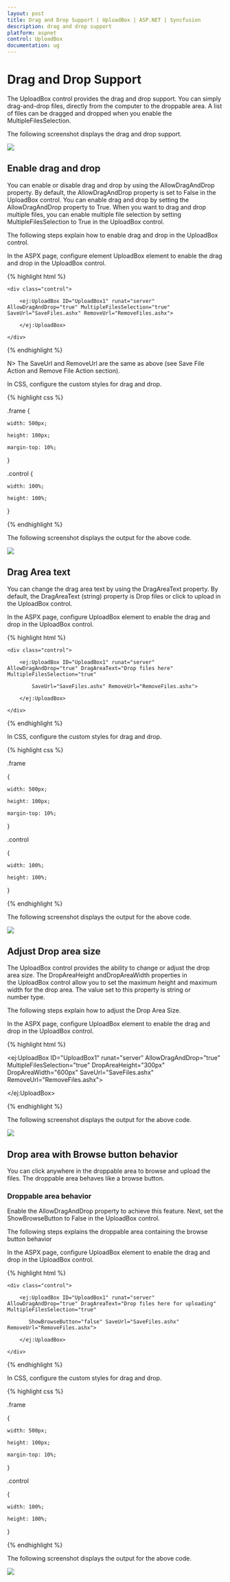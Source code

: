 ```yaml
---
layout: post
title: Drag and Drop Support | UploadBox | ASP.NET | Syncfusion
description: drag and drop support
platform: aspnet
control: UploadBox
documentation: ug
---
```


# Drag and Drop Support

The UploadBox control provides the drag and drop support. You can simply drag-and-drop files, directly from the computer to the droppable area. A list of files can be dragged and dropped when you enable the MultipleFilesSelection.

The following screenshot displays the drag and drop support.

 ![](Drag-and-Drop-Support_images/Drag-and-Drop-Support_img1.png)



## Enable drag and drop 

You can enable or disable drag and drop by using the AllowDragAndDrop property. By default, the AllowDragAndDrop property is set to False in the UploadBox control. You can enable drag and drop by setting the AllowDragAndDrop property to True. When you want to drag and drop multiple files, you can enable multiple file selection by setting MultipleFilesSelection to True in the UploadBox control.

The following steps explain how to enable drag and drop in the UploadBox control.

In the ASPX page, configure element UploadBox element to enable the drag and drop in the UploadBox control.

{% highlight html %}

<div class="frame">

    <div class="control">

        <ej:UploadBox ID="UploadBox1" runat="server" AllowDragAndDrop="true" MultipleFilesSelection="true" SaveUrl="SaveFiles.ashx" RemoveUrl="RemoveFiles.ashx">

        </ej:UploadBox>

    </div>

</div>

{% endhighlight %}

N> The SaveUrl and RemoveUrl are the same as above (see Save File Action and Remove File Action section).

In CSS, configure the custom styles for drag and drop.

{% highlight css %}

.frame {

    width: 500px;

    height: 100px;

    margin-top: 10%;

}



.control {

    width: 100%;

    height: 100%;

}

{% endhighlight %}



The following screenshot displays the output for the above code.

 ![](Drag-and-Drop-Support_images/Drag-and-Drop-Support_img2.png)



## Drag Area text

You can change the drag area text by using the DragAreaText property.  By default, the DragAreaText (string) property is Drop files or click to upload in the UploadBox control.

In the ASPX page, configure UploadBox element to enable the drag and drop in the UploadBox control.


{% highlight html %}

<div class="frame">

    <div class="control">

        <ej:UploadBox ID="UploadBox1" runat="server" AllowDragAndDrop="true" DragAreaText="Drop files here" MultipleFilesSelection="true"

            SaveUrl="SaveFiles.ashx" RemoveUrl="RemoveFiles.ashx">

        </ej:UploadBox>

    </div>

</div>

{% endhighlight %}



In CSS, configure the custom styles for drag and drop.

{% highlight css %}

.frame

{

    width: 500px;

    height: 100px;

    margin-top: 10%;

}



.control

{

    width: 100%;

    height: 100%;

}

{% endhighlight %}



 The following screenshot displays the output for the above code.

 ![](Drag-and-Drop-Support_images/Drag-and-Drop-Support_img3.png)



## Adjust Drop area size

The UploadBox control provides the ability to change or adjust the drop area size. The DropAreaHeight andDropAreaWidth properties in the UploadBox control allow you to set the maximum height and maximum width for the drop area. The value set to this property is string or number type.

The following steps explain how to adjust the Drop Area Size.

In the ASPX page, configure UploadBox element to enable the drag and drop in the UploadBox control.

{% highlight html %}

<ej:UploadBox ID="UploadBox1" runat="server" AllowDragAndDrop="true" MultipleFilesSelection="true" DropAreaHeight="300px" DropAreaWidth="600px" SaveUrl="SaveFiles.ashx" RemoveUrl="RemoveFiles.ashx">

</ej:UploadBox>

{% endhighlight %}

The following screenshot displays the output for the above code.

 ![](Drag-and-Drop-Support_images/Drag-and-Drop-Support_img4.png)



## Drop area with Browse button behavior

You can click anywhere in the droppable area to browse and upload the files. The droppable area behaves like a browse button.

### Droppable area behavior

Enable the AllowDragAndDrop property to achieve this feature. Next, set the ShowBrowseButton to False in the UploadBox control.

The following steps explains the droppable area containing the browse button behavior

In the ASPX page, configure UploadBox element to enable the drag and drop in the UploadBox control.



{% highlight html %}

<div class="frame">

    <div class="control">

        <ej:UploadBox ID="UploadBox1" runat="server" AllowDragAndDrop="true" DragAreaText="Drop files here for uploading" MultipleFilesSelection="true"

           ShowBrowseButton="false" SaveUrl="SaveFiles.ashx" RemoveUrl="RemoveFiles.ashx">

        </ej:UploadBox>

    </div>

</div>

{% endhighlight %}



In CSS, configure the custom styles for drag and drop.

{% highlight css %}

.frame

{

    width: 500px;

    height: 100px;

    margin-top: 10%;

}



.control

{

    width: 100%;

    height: 100%;

}

{% endhighlight %}



The following screenshot displays the output for the above code.



 ![](Drag-and-Drop-Support_images/Drag-and-Drop-Support_img5.png)




